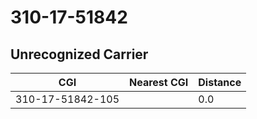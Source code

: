 # 310-17-51842
## Unrecognized Carrier


| CGI | Nearest CGI | Distance |
|-----|-------------|----------|
| 310-17-51842-105 |  | 0.0 |
